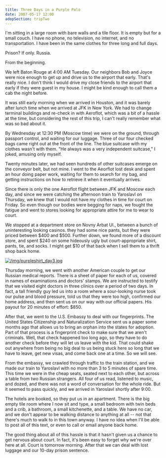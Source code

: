 ```yaml
---
title: Three Days in a Purple Polo
date: 2007-05-17 12:00
adopSection: tripTwo
---
```

I'm sitting in a large room with bare walls and a tile floor.  It is empty but for a small couch.  I have no phone, no television, no internet, and no transportation.  I have been in the same clothes for three long and full days.

Prison?  If only.  Russia.

From the beginning.

We left Baton Rouge at 4:00 AM Tuesday.  Our neighbors Bob and Joyce were nice enough to get up and drive us to the airport that early.  That's really nice.  I don't think I would drive my close friends to the airport that early if they were guest in my house.  I might be kind enough to call them a cab the night before.

It was still early morning when we arrived in Houston, and it was barely after lunch time when we arrived at JFK in New York.  We had to change terminal buildings and re-check in with Aeroflot, which was a bit of a hassle at the time, but considering the rest of this trip, I can't really remember what was so bad about it.

By Wednesday at 12:30 PM (Moscow time) we were on the ground, through passport control, and waiting for our luggage.  Three of our four checked bags came right out at the front of the line.  The blue suitcase with my clothes wasn't with them.  "He always was a very independent suitcase," I joked, amusing only myself.

Twenty minutes later, we had seen hundreds of other suitcases emerge on the conveyor belt, but not mine.  I went to the Aeorflot lost desk and spent an hour doing paper work, waiting for them to search for my bag, and getting instructions on how to retrieve it when it eventually arrives.

Since there is only the one Aeroflot flight between JFK and Moscow each day, and since we were catching the afternoon train to Yaroslavl on Thursday, we knew that I would not have my clothes in time for court on Friday.  So even though our bodies were begging for naps, we fought the fatigue and went to stores looking for appropriate attire for me to wear to court.

We stopped at a department store on Novny Arbat Ul., between a bunch of uninteresting looking casinos.  they had some nice pants, but they were priced between $400 and $500.  Further down, we found more of a discount store, and spent $240 on some hideously ugly but court-appropriate shirt, pants, tie, and socks.  I might get $10 of that back when I sell them to a thrift shop back home.

<a class="lightview alignright" href="/img/purpleshirt_day3.jpg" data-lightview-caption="" data-lightview-group="group1" style="width:350px;"><img src="/img/purpleshirt_day3.jpg" alt="/img/purpleshirt_day3.jpg"><br><span class="caption"></span></a>

Thursday morning, we went with another American couple to get our Russian medical reports.  There is a sheet of paper for each of us, covered in names of examinations and doctors' stamps.  We are instructed to testify that we visited eight doctors in three clinics over a period of two days.  In fact, a tall friendly guy led us into a room where a sour-looking nurse took our pulse and blood pressure, told us that they were too high, confirmed our home address, and then sent us on our way with our official papers.  His payout for 20 minutes of effort:  $850.

After that, we went to the U.S. Embassy to deal with our fingerprints.  The United States Citizenship and Naturalization Service sent us a paper some months ago that allows us to bring an orphan into the states for adoption.  Part of that process is a fingerprint check to make sure that we aren't criminals.  Well, that check happened too long ago, so they have to do another check before they will let us leave with the kid.  That could shake out anywhere from being no big deal to us being stuck here so long that we have to leave, get new visas, and come back one at a time.  So we will see.

From the embassy, we crawled through traffic to the train station, and we made our train to Yaroslavl with no more than 3 to 5 minutes of spare time.  This time we were in the cheap seats, seated next to each other, but across a table from two Russian strangers.  All four of us read, listened to music, and dozed, and there was not a word of conversation for the whole ride.  But it seemed to pass quickly, and we arrived in Yaroslavl
shortly after 9:00.

The hotels are booked, so they put us in an apartment.  There is the big empty tile room where I now sit and type, a small bedroom with twin beds and a crib, a bathroom, a small kitchenette, and a table.  We have no car, and we don't appear to be walking distance to anything at all -- not that there's much to walk to in this town anyway.  I have no idea when I'll be able to post all of this text, or even to call or email anyone back home.

The good thing about all of this hassle is that it hasn't given us a chance to get nervous about court.  In fact, it's been easy to forget why we're over here at all.  Court is tomorrow morning.   After that we can deal with lost luggage and our 10-day prison sentence.